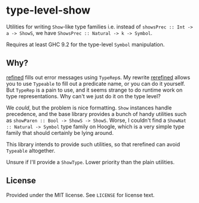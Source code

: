 # type-level-show
Utilities for writing `Show`-like type families i.e. instead of `showsPrec
:: Int -> a -> ShowS`, we have `ShowsPrec :: Natural -> k -> Symbol`.

Requires at least GHC 9.2 for the type-level `Symbol` manipulation.

## Why?
[refined-hackage]: https://hackage.haskell.org/package/refined
[rerefined-hackage]: https://hackage.haskell.org/package/rerefined

[refined][refined-hackage] fills out error messages using `TypeRep`s. My rewrite
[rerefined][rerefined-hackage] allows you to use `Typeable` to fill out a
predicate name, or you can do it yourself. But `TypeRep` is a pain to use, and
it seems strange to do runtime work on type representations. Why can't we just
do it on the type level?

We _could_, but the problem is nice formatting. `Show` instances handle
precedence, and the base library provides a bunch of handy utilities such as
`showParen :: Bool -> ShowS -> ShowS`. Worse, I couldn't find a `ShowNat ::
Natural -> Symbol` type family on Hoogle, which is a very simple type family
that should certainly be lying around.

This library intends to provide such utilities, so that rerefined can avoid
`Typeable` altogether.

Unsure if I'll provide a `ShowType`. Lower priority than the plain utilities.

## License
Provided under the MIT license. See `LICENSE` for license text.
